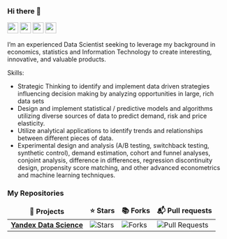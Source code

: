 ### Hi there 👋

<p><a href="https://www.twitter.com/kakylson"><img src="https://img.shields.io/badge/twitter-%231DA1F2.svg?&style=for-the-badge&logo=twitter&logoColor=white" height=25></a> <a href="https://www.linkedin.com/in/akylson"><img src="https://img.shields.io/badge/linkedin-%230077B5.svg?&style=for-the-badge&logo=linkedin&logoColor=white" height=25></a> <a href="https://www.instagram.com/akylson/"><img src="https://img.shields.io/badge/instagram-%23E4405F.svg?&style=for-the-badge&logo=instagram&logoColor=white" height=25></a> <a href="https://medium.com/@akylson"><img src="https://img.shields.io/badge/medium-%2312100E.svg?&style=for-the-badge&logo=medium&logoColor=white" height=25></a></p>



I’m an experienced Data Scientist seeking to leverage my background in economics, statistics and Information Technology to create interesting, innovative, and valuable products.

Skills:

- Strategic Thinking to identify and implement data driven strategies influencing decision making by analyzing opportunities in large, rich data sets
- Design and implement statistical / predictive models and algorithms utilizing diverse sources of data to predict demand, risk and price elasticity.
- Utilize analytical applications to identify trends and relationships between different pieces of data.
- Experimental design and analysis (A/B testing, switchback testing, synthetic control), demand estimation, cohort and funnel analyses, conjoint analysis, difference in differences, regression discontinuity design, propensity score matching, and other advanced econometrics and machine learning techniques. 


<h3>My Repositories</h3>
<table>
  <thead align="center">
    <tr border: none;>
      <td><b>🎁 Projects</b></td>
      <td><b>⭐ Stars</b></td>
      <td><b>📚 Forks</b></td>
      <td><b>📬 Pull requests</b></td>
    </tr>
  </thead>
  <tbody>
    <tr>
      <td><a href="https://github.com/thmsgbrt/react-simple-pull-to-refresh"><b>Yandex Data Science</b></a></td>
      <td><img alt="Stars" src="https://img.shields.io/github/stars/akylson/yandex-praktikum-data-science-projects?style=flat-square&labelColor=343b41"/></td>
      <td><img alt="Forks" src="https://img.shields.io/github/forks/akylson/yandex-praktikum-data-science-projects?style=flat-square&labelColor=343b41"/></td>
      <td><img alt="Pull Requests" src="https://img.shields.io/github/issues-pr/akylson/yandex-praktikum-data-science-projects?style=flat-square&labelColor=343b41"/></td>
    </tr>
	
  </tbody>
</table>
